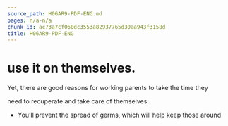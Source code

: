 ```yaml
---
source_path: H06AR9-PDF-ENG.md
pages: n/a-n/a
chunk_id: ac73a7cf060dc3553a82937765d30aa943f3158d
title: H06AR9-PDF-ENG
---
```

# use it on themselves.

Yet, there are good reasons for working parents to take the time they

need to recuperate and take care of themselves:

- You’ll prevent the spread of germs, which will help keep those around
